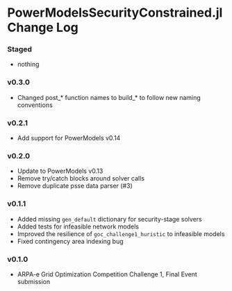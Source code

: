PowerModelsSecurityConstrained.jl Change Log
============================================

### Staged
- nothing

### v0.3.0
- Changed post_* function names to build_* to follow new naming conventions

### v0.2.1
- Add support for PowerModels v0.14

### v0.2.0
- Update to PowerModels v0.13
- Remove try/catch blocks around solver calls
- Remove duplicate psse data parser (#3)

### v0.1.1
- Added missing `gen_default` dictionary for security-stage solvers
- Added tests for infeasible network models
- Improved the resilience of `goc_challenge1_huristic` to infeasible models
- Fixed contingency area indexing bug

### v0.1.0
- ARPA-e Grid Optimization Competition Challenge 1, Final Event submission
